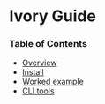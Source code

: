 Ivory Guide
===========

### Table of Contents
- [Overview](overview)
- [Install](install)
- [Worked example](example)
- [CLI tools](cli)
